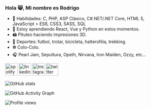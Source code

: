 ### Hola 😸, Mi nombre es Rodrigo

- 🔧 Habilidades: C, PHP, ASP Clásico, C#.NET/.NET Core, HTML 5, JavaScript > ES6, CSS3, SASS, SQL
- 🌱 Estoy aprendiendo React, Vue y Python en estos momentos.
- 🖨  Pituteo haciendo impresiones 3D.
- 🦾 Deportes: futbol, trotar, bicicleta, halterofilia, trekking.
- ⚽ Colo-Colo.
- 🎧 Pearl Jam, Sepultura, Opeth, Nirvana, Iron Maiden, Ozzy, etc...

[<img src='https://media.giphy.com/media/WsvLlmmjx9tnmeTPNc/giphy.gif' alt='spotify' height='40'>](https://open.spotify.com/playlist/5cfL7d6rp3jTHDFrxK33r8?si=0BO6HpnWRiutF1o7-epEEA&utm_source=copy-link) 
[<img src='https://media.giphy.com/media/L3bj6t3opdeNddYCyl/giphy.gif' alt='linkedin' height='40'>](https://www.linkedin.com/in/romaditro/)  [<img src='https://media.giphy.com/media/l41YmiCZ8HXvVl5M4/giphy.gif' alt='instagram' height='40'>](https://www.instagram.com/romaditro3d/)  [<img src='https://media.giphy.com/media/SMKiEh9WDO6ze/giphy.gif' alt='twitter' height='40'>](https://twitter.com/romaditro)  

![GitHub stats](https://github-readme-stats.vercel.app/api?username=romaditro&show_icons=true)  

![GitHub Activity Graph](https://activity-graph.herokuapp.com/graph?username=romaditro)  

![Profile views](https://gpvc.arturio.dev/romaditro)  
